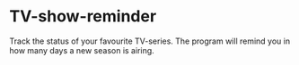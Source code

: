 # TV-show-reminder

Track the status of your favourite TV-series. The program will remind you in how many days a new season is airing.

